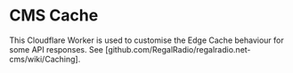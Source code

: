 # CMS Cache
This Cloudflare Worker is used to customise the Edge Cache behaviour for some API responses. See [github.com/RegalRadio/regalradio.net-cms/wiki/Caching].